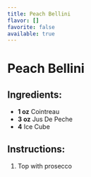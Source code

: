 ```yaml
---
title: Peach Bellini
flavor: []
favorite: false
available: true
---
```

# Peach Bellini

## Ingredients:
- **1 oz** Cointreau
- **3 oz** Jus De Peche
- **4** Ice Cube

## Instructions:
1. Top with prosecco



